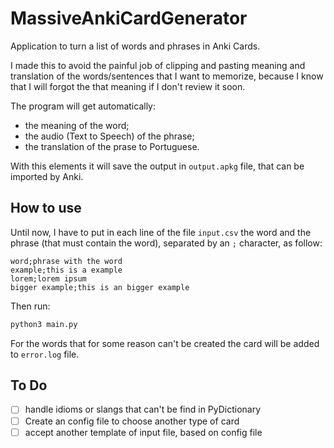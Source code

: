 # MassiveAnkiCardGenerator

Application to turn a list of words and phrases in Anki Cards.

I made this to avoid the painful job of clipping and pasting meaning and translation of the words/sentences that I want to memorize, because I know that I will forgot the that meaning if I don't review it soon.

The program will get automatically:
- the meaning of the word;
- the audio (Text to Speech) of the phrase;  
- the translation of the prase to Portuguese.

With this elements it will save the output in `output.apkg` file, that can be imported by Anki.

## How to use

Until now, I have to put in each line of the file `input.csv` the word and the phrase (that must contain the word), separated by an `;` character, as follow:

```
word;phrase with the word
example;this is a example
lorem;lorem ipsum
bigger example;this is an bigger example
```

Then run:

``` bash
python3 main.py
```

For the words that for some reason can't be created the card will be added to `error.log` file.


## To Do

- [ ] handle idioms or slangs that can't be find in PyDictionary
- [ ] Create an config file to choose another type of card
- [ ] accept another template of input file, based on config file
